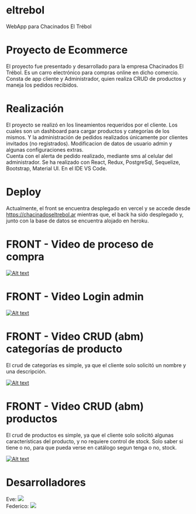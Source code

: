 # eltrebol
WebApp para Chacinados El Trébol

# Proyecto de Ecommerce
El proyecto fue presentado y desarrollado para la empresa Chacinados El Trébol. Es un carro electrónico para compras online en dicho comercio. Consta de app cliente y Administrador, quien realiza CRUD de productos y maneja los pedidos recibidos.

# Realización
El proyecto se realizó en los lineamientos requeridos por el cliente. Los cuales son un dashboard para cargar productos y categorías de los mismos. Y la administración de pedidos realizados únicamente por clientes invitados (no registrados). Modificacion de datos de usuario admin y algunas configuraciones extras.<br />
Cuenta con el alerta de pedido realizado, mediante sms al celular del administrador.
Se ha realizado con React, Redux, PostgreSql, Sequelize, Bootstrap, Material UI. En el IDE VS Code.

# Deploy
Actualmente, el front se encuentra desplegado en vercel y se accede desde https://chacinadoseltrebol.ar mientras que, el back ha sido desplegado y, junto con la base de datos se encuentra alojado en heroku.

# FRONT - Video de proceso de compra

[![Alt text](https://img.youtube.com/vi/8UjP-OYXSik/0.jpg)](https://www.youtube.com/watch?v=8UjP-OYXSik)

# FRONT - Video Login admin

[![Alt text](https://img.youtube.com/vi/CZ5HpTTbjTw/0.jpg)](https://www.youtube.com/watch?v=CZ5HpTTbjTw)

# FRONT - Video CRUD (abm) categorías de producto

El crud de categorías es simple, ya que el cliente solo solicitó un nombre y una descripción.

[![Alt text](https://img.youtube.com/vi/du1Kir_u4f8/0.jpg)](https://www.youtube.com/watch?v=du1Kir_u4f8)

# FRONT - Video CRUD (abm) productos

El crud de productos es simple, ya que el cliente solo solicitó algunas características del producto, y no requiere control de stock. Solo saber si tiene o no, para que pueda verse en catálogo segun tenga o no, stock.

[![Alt text](https://img.youtube.com/vi/jDBGZMFOf5o/0.jpg)](https://www.youtube.com/watch?v=jDBGZMFOf5o)

# Desarrolladores
Eve: 
<a href='https://www.linkedin.com/in/eve-real' target='_blank'><img src='https://img.shields.io/badge/LinkedIn-0077B5?style=for-the-badge&logo=linkedin&logoColor=white' /></a><br/>
Federico: 
<a href='https://www.linkedin.com/in/federico-ortiz-full-stack' target='_blank'><img src='https://img.shields.io/badge/LinkedIn-0077B5?style=for-the-badge&logo=linkedin&logoColor=white' /></a>
